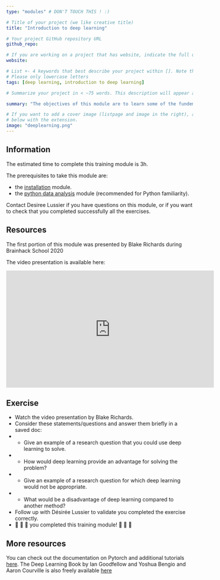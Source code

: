 ```yaml
---
type: "modules" # DON'T TOUCH THIS ! :)

# Title of your project (we like creative title)
title: "Introduction to deep learning"

# Your project GitHub repository URL
github_repo:

# If you are working on a project that has website, indicate the full url including "https://" below or leave it empty.
website:

# List +- 4 keywords that best describe your project within []. Note that the project summary also involves a number of key words. Those are listed on top of the [github repository](https://github.com/PSY6983-2021/project_template), click `manage topics`.
# Please only lowercase letters
tags: [deep learning, introduction to deep learning]

# Summarize your project in < ~75 words. This description will appear at the top of your page and on the list page with other projects..

summary: "The objectives of this module are to learn some of the fundementals of using deep learning for neuroscience"

# If you want to add a cover image (listpage and image in the right), add it to your directory and indicate the name
# below with the extension.
image: "deeplearning.png"
---
```

<!-- This is an html comment and this won't appear in the rendered page. You are now editing the "content" area, the core of your description. Everything that you can do in markdown is allowed below. We added a couple of comments to guide your through documenting your progress. -->

## Information

The estimated time to complete this training module is 3h.

The prerequisites to take this module are:
 * the [installation](/modules/installation) module.
 * the [python data analysis](/modules/python_data_analysis) module (recommended for Python familiarity).

Contact Desiree Lussier if you have questions on this module, or if you want to check that you completed successfully all the exercises.

## Resources
The first portion of this module was presented by Blake Richards during Brainhack School 2020

The video presentation is available here:
<iframe width="560" height="315" src="https://www.youtube.com/embed/kpNI6or-qJs" title="YouTube video player" frameborder="0" allow="accelerometer; autoplay; clipboard-write; encrypted-media; gyroscope; picture-in-picture" allowfullscreen></iframe>

## Exercise

 * Watch the video presentation by Blake Richards.
 * Consider these statements/questions and answer them briefly in a saved doc:
 * * Give an example of a research question that you could use deep learning to solve.
 * * How would deep learning provide an advantage for solving the problem?
 * * Give an example of a research question for which deep learning would not be appropriate.
 * * What would be a disadvantage of deep learning compared to another method?
 * Follow up with Désirée Lussier to validate you completed the exercise correctly.
 * 🎉 🎉 🎉 you completed this training module! 🎉 🎉 🎉

## More resources

You can check out the documentation on Pytorch and additional tutorials [here](https://pytorch.org/tutorials/). The Deep Learning Book by Ian Goodfellow and Yoshua Bengio and Aaron Courville is also freely available [here](https://www.deeplearningbook.org/)

